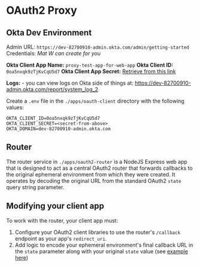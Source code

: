 # OAuth2 Proxy

## Okta Dev Environment

Admin URL: `https://dev-82700910-admin.okta.com/admin/getting-started`
Credentials: _Mat W can create for you_

**Okta Client App Name:** `proxy-test-app-for-web-app`
**Okta Client ID:** `0oa5nxqk9zTjKvCqU5d7`
**Okta Client App Secret:** [Retrieve from this link](https://dev-82700910-admin.okta.com/admin/app/oidc_client/instance/0oa5nxqk9zTjKvCqU5d7/#tab-general)

**Logs:** - you can view logs on Okta side of things at: https://dev-82700910-admin.okta.com/report/system_log_2


Create a `.env` file in the `./apps/oauth-client` directory with the following values:

```
OKTA_CLIENT_ID=0oa5nxqk9zTjKvCqU5d7
OKTA_CLIENT_SECRET=<secret-from-above>
OKTA_DOMAIN=dev-82700910-admin.okta.com
```

## Router

The router service in `./apps/oauth2-router` is a NodeJS Express web app that is designed to act as a central OAuth2 router that
forwards callbacks to the original ephemeral environment from which they were created. It operates by decoding the original URL from the
standard OAuth2 `state` query string parameter.

## Modifying your client app

To work with the router, your client app must:

1. Configure your OAuth2 client libraries to use the router's `/callback` endpoint as your app's `redirect_uri`.
2. Add logic to encode your ephemeral environment's final callback URL in the `state` parameter along with your original `state` value (see [example here](./apps/oauth2-client/src/lib/releasehub.js))

